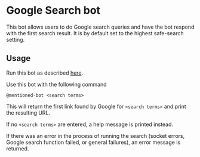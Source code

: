 # Google Search bot

This bot allows users to do Google search queries and have the bot
respond with the first search result.  It is by default set to the
highest safe-search setting.

## Usage

Run this bot as described
[here](https://zulipchat.com/api/running-bots#running-a-bot).

Use this bot with the following command

`@mentioned-bot <search terms>`

This will return the first link found by Google for `<search terms>`
and print the resulting URL.

If no `<search terms>` are entered, a help message is printed instead.

If there was an error in the process of running the search (socket
errors, Google search function failed, or general failures), an error
message is returned.
